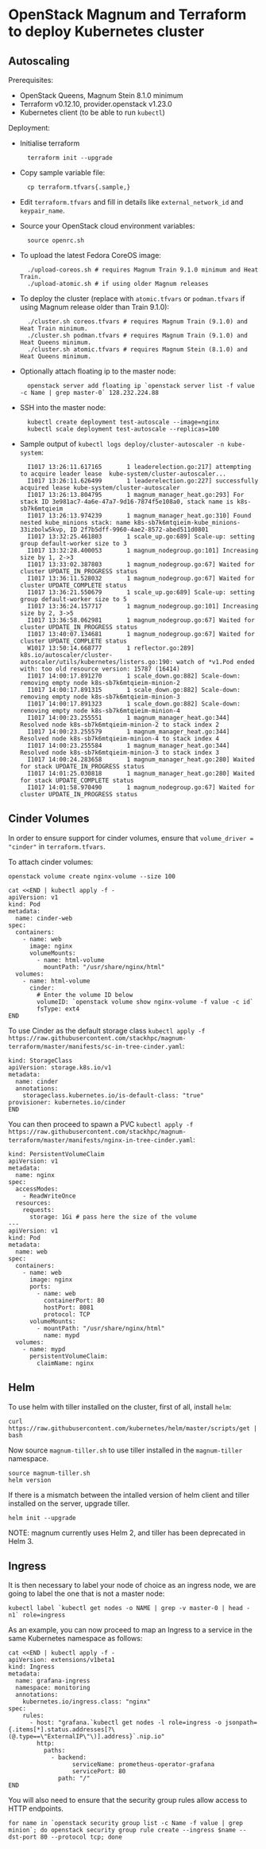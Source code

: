# OpenStack Magnum and Terraform to deploy Kubernetes cluster

## Autoscaling

Prerequisites:

- OpenStack Queens, Magnum Stein 8.1.0 minimum
- Terraform v0.12.10, provider.openstack v1.23.0
- Kubernetes client (to be able to run `kubectl`)

Deployment:

- Initialise terraform

        terraform init --upgrade

- Copy sample variable file:

        cp terraform.tfvars{.sample,}

- Edit `terraform.tfvars` and fill in details like `external_network_id` and `keypair_name`.

- Source your OpenStack cloud environment variables:

        source openrc.sh

- To upload the latest Fedora CoreOS image:

        ./upload-coreos.sh # requires Magnum Train 9.1.0 minimum and Heat Train.
        ./upload-atomic.sh # if using older Magnum releases

- To deploy the cluster (replace with `atomic.tfvars` or `podman.tfvars` if using Magnum release older than Train 9.1.0):

        ./cluster.sh coreos.tfvars # requires Magnum Train (9.1.0) and Heat Train minimum.
        ./cluster.sh podman.tfvars # requires Magnum Train (9.1.0) and Heat Queens minimum.
        ./cluster.sh atomic.tfvars # requires Magnum Stein (8.1.0) and Heat Queens minimum.

- Optionally attach floating ip to the master node:

        openstack server add floating ip `openstack server list -f value -c Name | grep master-0` 128.232.224.88

- SSH into the master node:

        kubectl create deployment test-autoscale --image=nginx
        kubectl scale deployment test-autoscale --replicas=100

- Sample output of `kubectl logs deploy/cluster-autoscaler -n kube-system`:

        I1017 13:26:11.617165       1 leaderelection.go:217] attempting to acquire leader lease  kube-system/cluster-autoscaler...
        I1017 13:26:11.626499       1 leaderelection.go:227] successfully acquired lease kube-system/cluster-autoscaler
        I1017 13:26:13.804795       1 magnum_manager_heat.go:293] For stack ID 3e981ac7-4a6e-47a7-9d16-7874f5e108a0, stack name is k8s-sb7k6mtqieim
        I1017 13:26:13.974239       1 magnum_manager_heat.go:310] Found nested kube_minions stack: name k8s-sb7k6mtqieim-kube_minions-33izbolw5kvp, ID 2f7b5dff-9960-4ae2-8572-abed511d0801
        I1017 13:32:25.461803       1 scale_up.go:689] Scale-up: setting group default-worker size to 3
        I1017 13:32:28.400053       1 magnum_nodegroup.go:101] Increasing size by 1, 2->3
        I1017 13:33:02.387803       1 magnum_nodegroup.go:67] Waited for cluster UPDATE_IN_PROGRESS status
        I1017 13:36:11.528032       1 magnum_nodegroup.go:67] Waited for cluster UPDATE_COMPLETE status
        I1017 13:36:21.550679       1 scale_up.go:689] Scale-up: setting group default-worker size to 5
        I1017 13:36:24.157717       1 magnum_nodegroup.go:101] Increasing size by 2, 3->5
        I1017 13:36:58.062981       1 magnum_nodegroup.go:67] Waited for cluster UPDATE_IN_PROGRESS status
        I1017 13:40:07.134681       1 magnum_nodegroup.go:67] Waited for cluster UPDATE_COMPLETE status
        W1017 13:50:14.668777       1 reflector.go:289] k8s.io/autoscaler/cluster-autoscaler/utils/kubernetes/listers.go:190: watch of *v1.Pod ended with: too old resource version: 15787 (16414)
        I1017 14:00:17.891270       1 scale_down.go:882] Scale-down: removing empty node k8s-sb7k6mtqieim-minion-2
        I1017 14:00:17.891315       1 scale_down.go:882] Scale-down: removing empty node k8s-sb7k6mtqieim-minion-3
        I1017 14:00:17.891323       1 scale_down.go:882] Scale-down: removing empty node k8s-sb7k6mtqieim-minion-4
        I1017 14:00:23.255551       1 magnum_manager_heat.go:344] Resolved node k8s-sb7k6mtqieim-minion-2 to stack index 2
        I1017 14:00:23.255579       1 magnum_manager_heat.go:344] Resolved node k8s-sb7k6mtqieim-minion-4 to stack index 4
        I1017 14:00:23.255584       1 magnum_manager_heat.go:344] Resolved node k8s-sb7k6mtqieim-minion-3 to stack index 3
        I1017 14:00:24.283658       1 magnum_manager_heat.go:280] Waited for stack UPDATE_IN_PROGRESS status
        I1017 14:01:25.030818       1 magnum_manager_heat.go:280] Waited for stack UPDATE_COMPLETE status
        I1017 14:01:58.970490       1 magnum_nodegroup.go:67] Waited for cluster UPDATE_IN_PROGRESS status

## Cinder Volumes

In order to ensure support for cinder volumes, ensure that `volume_driver = "cinder"` in `terraform.tfvars`.

To attach cinder volumes:

    openstack volume create nginx-volume --size 100

    cat <<END | kubectl apply -f -
    apiVersion: v1
    kind: Pod
    metadata:
      name: cinder-web
    spec:
      containers:
        - name: web
          image: nginx
          volumeMounts:
            - name: html-volume
              mountPath: "/usr/share/nginx/html"
      volumes:
        - name: html-volume
          cinder:
            # Enter the volume ID below
            volumeID: `openstack volume show nginx-volume -f value -c id`
            fsType: ext4
    END

To use Cinder as the default storage class `kubectl apply -f https://raw.githubusercontent.com/stackhpc/magnum-terraform/master/manifests/sc-in-tree-cinder.yaml`:

    kind: StorageClass
    apiVersion: storage.k8s.io/v1
    metadata:
      name: cinder
      annotations:
        storageclass.kubernetes.io/is-default-class: "true"
    provisioner: kubernetes.io/cinder
    END

You can then proceed to spawn a PVC `kubectl apply -f https://raw.githubusercontent.com/stackhpc/magnum-terraform/master/manifests/nginx-in-tree-cinder.yaml`:

    kind: PersistentVolumeClaim
    apiVersion: v1
    metadata:
      name: nginx
    spec:
      accessModes:
        - ReadWriteOnce
      resources:
        requests:
          storage: 1Gi # pass here the size of the volume
    ---
    apiVersion: v1
    kind: Pod
    metadata:
      name: web
    spec:
      containers:
        - name: web
          image: nginx
          ports:
            - name: web
              containerPort: 80
              hostPort: 8081
              protocol: TCP
          volumeMounts:
            - mountPath: "/usr/share/nginx/html"
              name: mypd
      volumes:
        - name: mypd
          persistentVolumeClaim:
            claimName: nginx

## Helm

To use helm with tiller installed on the cluster, first of all, install `helm`:

    curl https://raw.githubusercontent.com/kubernetes/helm/master/scripts/get | bash

Now source `magnum-tiller.sh` to use tiller installed in the `magnum-tiller` namespace.

    source magnum-tiller.sh
    helm version

If there is a mismatch between the intalled version of helm client and tiller installed on the server, upgrade tiller.

    helm init --upgrade

NOTE: magnum currently uses Helm 2, and tiller has been deprecated in Helm 3.

## Ingress

It is then necessary to label your node of choice as an ingress node, we are going to label the one that is not a master node:

    kubectl label `kubectl get nodes -o NAME | grep -v master-0 | head -n1` role=ingress

As an example, you can now proceed to map an Ingress to a service in the same Kubernetes namespace as follows:
    
    cat <<END | kubectl apply -f -
    apiVersion: extensions/v1beta1
    kind: Ingress
    metadata:
      name: grafana-ingress
      namespace: monitoring
      annotations:
        kubernetes.io/ingress.class: "nginx"
    spec:
        rules:
          - host: "grafana.`kubectl get nodes -l role=ingress -o jsonpath={.items[*].status.addresses[?\(@.type==\"ExternalIP\"\)].address}`.nip.io"
            http:
              paths:
                - backend:
                      serviceName: prometheus-operator-grafana
                      servicePort: 80
                  path: "/"
    END

You will also need to ensure that the security group rules allow access to HTTP endpoints.

    for name in `openstack security group list -c Name -f value | grep minion`; do openstack security group rule create --ingress $name --dst-port 80 --protocol tcp; done
